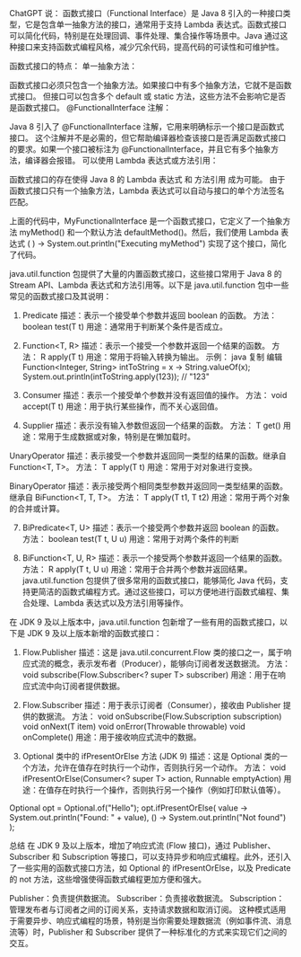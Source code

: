 

ChatGPT 说：
函数式接口（Functional Interface）是 Java 8 引入的一种接口类型，它是包含单一抽象方法的接口，通常用于支持 Lambda 表达式。函数式接口可以简化代码，特别是在处理回调、事件处理、集合操作等场景中。Java 通过这种接口来支持函数式编程风格，减少冗余代码，提高代码的可读性和可维护性。

函数式接口的特点：
单一抽象方法：

函数式接口必须只包含一个抽象方法。如果接口中有多个抽象方法，它就不是函数式接口。
但接口可以包含多个 default 或 static 方法，这些方法不会影响它是否是函数式接口。
@FunctionalInterface 注解：

Java 8 引入了 @FunctionalInterface 注解，它用来明确标示一个接口是函数式接口。
这个注解并不是必需的，但它帮助编译器检查该接口是否满足函数式接口的要求。如果一个接口被标注为 @FunctionalInterface，并且它有多个抽象方法，编译器会报错。
可以使用 Lambda 表达式或方法引用：

函数式接口的存在使得 Java 8 的 Lambda 表达式 和 方法引用 成为可能。
由于函数式接口只有一个抽象方法，Lambda 表达式可以自动与接口的单个方法签名匹配。


上面的代码中，MyFunctionalInterface 是一个函数式接口，它定义了一个抽象方法 myMethod() 和一个默认方法 defaultMethod()。然后，我们使用 Lambda 表达式 ( ) -> System.out.println("Executing myMethod") 实现了这个接口，简化了代码。


java.util.function 包提供了大量的内置函数式接口，这些接口常用于 Java 8 的 Stream API、Lambda 表达式和方法引用等。以下是 java.util.function 包中一些常见的函数式接口及其说明：

1. Predicate<T>
   描述：表示一个接受单个参数并返回 boolean 的函数。
   方法：
   boolean test(T t)
   用途：通常用于判断某个条件是否成立。

2. Function<T, R>
   描述：表示一个接受一个参数并返回一个结果的函数。
   方法：
   R apply(T t)
   用途：常用于将输入转换为输出。
   示例：
   java
   复制
   编辑
   Function<Integer, String> intToString = x -> String.valueOf(x);
   System.out.println(intToString.apply(123));  // "123"

3. Consumer<T>
   描述：表示一个接受单个参数并没有返回值的操作。
   方法：
   void accept(T t)
   用途：用于执行某些操作，而不关心返回值。

4. Supplier<T>
   描述：表示没有输入参数但返回一个结果的函数。
   方法：
   T get()
   用途：常用于生成数据或对象，特别是在懒加载时。

UnaryOperator<T>
描述：表示接受一个参数并返回同一类型的结果的函数。继承自 Function<T, T>。
方法：
T apply(T t)
用途：常用于对对象进行变换。


BinaryOperator<T>
描述：表示接受两个相同类型参数并返回同一类型结果的函数。继承自 BiFunction<T, T, T>。
方法：
T apply(T t1, T t2)
用途：常用于两个对象的合并或计算。



7. BiPredicate<T, U>
   描述：表示一个接受两个参数并返回 boolean 的函数。
   方法：
   boolean test(T t, U u)
   用途：常用于对两个条件的判断


8. BiFunction<T, U, R>
   描述：表示一个接受两个参数并返回一个结果的函数。
   方法：
   R apply(T t, U u)
   用途：常用于合并两个参数并返回结果。
   java.util.function 包提供了很多常用的函数式接口，能够简化 Java 代码，支持更简洁的函数式编程方式。通过这些接口，可以方便地进行函数式编程、集合处理、Lambda 表达式以及方法引用等操作。

在 JDK 9 及以上版本中，java.util.function 包新增了一些有用的函数式接口，以下是 JDK 9 及以上版本新增的函数式接口：

1. Flow.Publisher<T>
   描述：这是 java.util.concurrent.Flow 类的接口之一，属于响应式流的概念，表示发布者（Producer），能够向订阅者发送数据流。
   方法：
   void subscribe(Flow.Subscriber<? super T> subscriber)
   用途：用于在响应式流中向订阅者提供数据。


2. Flow.Subscriber<T>
   描述：用于表示订阅者（Consumer），接收由 Publisher 提供的数据流。
   方法：
   void onSubscribe(Flow.Subscription subscription)
   void onNext(T item)
   void onError(Throwable throwable)
   void onComplete()
   用途：用于接收响应式流中的数据。

4. Optional 类中的 ifPresentOrElse 方法 (JDK 9)
   描述：这是 Optional 类的一个方法，允许在值存在时执行一个动作，否则执行另一个动作。
   方法：
   void ifPresentOrElse(Consumer<? super T> action, Runnable emptyAction)
   用途：在值存在时执行一个操作，否则执行另一个操作（例如打印默认值等）。

Optional<String> opt = Optional.of("Hello");
opt.ifPresentOrElse(
value -> System.out.println("Found: " + value),
() -> System.out.println("Not found")
);



总结
在 JDK 9 及以上版本，增加了响应式流 (Flow 接口)，通过 Publisher、Subscriber 和 Subscription 等接口，可以支持异步和响应式编程。此外，还引入了一些实用的函数式接口方法，如 Optional 的 ifPresentOrElse，以及 Predicate 的 not 方法，这些增强使得函数式编程更加方便和强大。


Publisher：负责提供数据流。
Subscriber：负责接收数据流。
Subscription：管理发布者与订阅者之间的订阅关系，支持请求数据和取消订阅。
这种模式适用于需要异步、响应式编程的场景，特别是当你需要处理数据流（例如事件流、消息流等）时，Publisher 和 Subscriber 提供了一种标准化的方式来实现它们之间的交互。